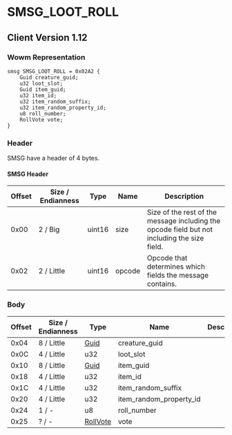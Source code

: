 # SMSG_LOOT_ROLL
## Client Version 1.12

### Wowm Representation
```rust,ignore
smsg SMSG_LOOT_ROLL = 0x02A2 {
    Guid creature_guid;
    u32 loot_slot;
    Guid item_guid;
    u32 item_id;
    u32 item_random_suffix;
    u32 item_random_property_id;
    u8 roll_number;
    RollVote vote;
}
```
### Header
SMSG have a header of 4 bytes.

#### SMSG Header
| Offset | Size / Endianness | Type   | Name   | Description |
| ------ | ----------------- | ------ | ------ | ----------- |
| 0x00   | 2 / Big           | uint16 | size   | Size of the rest of the message including the opcode field but not including the size field.|
| 0x02   | 2 / Little        | uint16 | opcode | Opcode that determines which fields the message contains.|
### Body
| Offset | Size / Endianness | Type | Name | Description |
| ------ | ----------------- | ---- | ---- | ----------- |
| 0x04 | 8 / Little | [Guid](../spec/packed-guid.md) | creature_guid |  |
| 0x0C | 4 / Little | u32 | loot_slot |  |
| 0x10 | 8 / Little | [Guid](../spec/packed-guid.md) | item_guid |  |
| 0x18 | 4 / Little | u32 | item_id |  |
| 0x1C | 4 / Little | u32 | item_random_suffix |  |
| 0x20 | 4 / Little | u32 | item_random_property_id |  |
| 0x24 | 1 / - | u8 | roll_number |  |
| 0x25 | ? / - | [RollVote](rollvote.md) | vote |  |
